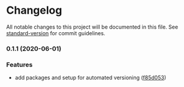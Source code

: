 # Changelog

All notable changes to this project will be documented in this file. See [standard-version](https://github.com/conventional-changelog/standard-version) for commit guidelines.

### 0.1.1 (2020-06-01)


### Features

* add packages and setup for automated versioning ([f85d053](https://github.com/simply-alliv/automated-versioning/commit/f85d053b4ace6ebba5115fecc644a331ee388866))
